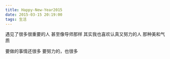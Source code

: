 ```yaml
---
title: Happy-New-Year2015
date: 2015-03-15 20:19:00
tags: 生活
---
```


遇见了很多很重要的人
甚至像导师那样
其实我也喜欢认真又努力的人
那种美和气质

要做的事情还很多
要努力的，也很多
